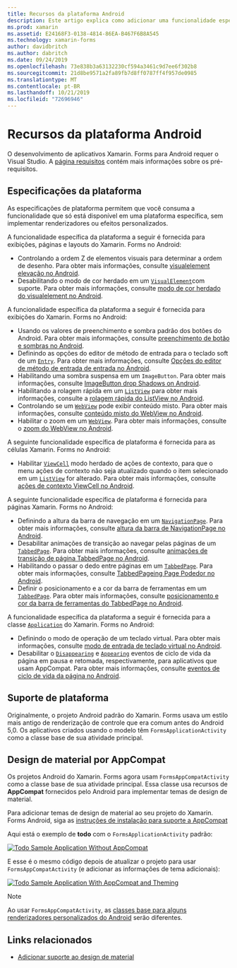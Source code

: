 ```yaml
---
title: Recursos da plataforma Android
description: Este artigo explica como adicionar uma funcionalidade específica do Android aos aplicativos Xamarin. Forms.
ms.prod: xamarin
ms.assetid: E24168F3-0138-4814-86EA-B467F6B8A545
ms.technology: xamarin-forms
author: davidbritch
ms.author: dabritch
ms.date: 09/24/2019
ms.openlocfilehash: 73e838b3a63132230cf594a3461c9d7ee6f302b8
ms.sourcegitcommit: 21d8be9571a2fa89fb7d8ff0787ff4f957de0985
ms.translationtype: MT
ms.contentlocale: pt-BR
ms.lasthandoff: 10/21/2019
ms.locfileid: "72696946"
---
```

# <a name="android-platform-features"></a>Recursos da plataforma Android

O desenvolvimento de aplicativos Xamarin. Forms para Android requer o Visual Studio. A [página requisitos](~/get-started/requirements.md) contém mais informações sobre os pré-requisitos.

## <a name="platform-specifics"></a>Especificações da plataforma

As especificações de plataforma permitem que você consuma a funcionalidade que só está disponível em uma plataforma específica, sem implementar renderizadores ou efeitos personalizados.

A funcionalidade específica da plataforma a seguir é fornecida para exibições, páginas e layouts do Xamarin. Forms no Android:

- Controlando a ordem Z de elementos visuais para determinar a ordem de desenho. Para obter mais informações, consulte [visualelement elevação no Android](visualelement-elevation.md).
- Desabilitando o modo de cor herdado em um [`VisualElement`](xref:Xamarin.Forms.VisualElement)com suporte. Para obter mais informações, consulte [modo de cor herdado do visualelement no Android](legacy-color-mode.md).

A funcionalidade específica da plataforma a seguir é fornecida para exibições do Xamarin. Forms no Android:

- Usando os valores de preenchimento e sombra padrão dos botões do Android. Para obter mais informações, consulte [preenchimento de botão e sombras no Android](button-padding-shadow.md).
- Definindo as opções do editor de método de entrada para o teclado soft de um [`Entry`](xref:Xamarin.Forms.Entry). Para obter mais informações, consulte [Opções do editor de método de entrada de entrada no Android](entry-ime-options.md).
- Habilitando uma sombra suspensa em um `ImageButton`. Para obter mais informações, consulte [ImageButton drop Shadows on Android](imagebutton-drop-shadow.md).
- Habilitando a rolagem rápida em um [`ListView`](xref:Xamarin.Forms.ListView) para obter mais informações, consulte a [rolagem rápida do ListView no Android](listview-fast-scrolling.md).
- Controlando se um [`WebView`](xref:Xamarin.Forms.WebView) pode exibir conteúdo misto. Para obter mais informações, consulte [conteúdo misto do WebView no Android](webview-mixed-content.md).
- Habilitar o zoom em um [`WebView`](xref:Xamarin.Forms.WebView). Para obter mais informações, consulte o [zoom do WebView no Android](webview-zoom-controls.md).

A seguinte funcionalidade específica de plataforma é fornecida para as células Xamarin. Forms no Android:

- Habilitar [`ViewCell`](xref:Xamarin.Forms.ViewCell) modo herdado de ações de contexto, para que o menu ações de contexto não seja atualizado quando o item selecionado em um [`ListView`](xref:Xamarin.Forms.ListView) for alterado. Para obter mais informações, consulte [ações de contexto ViewCell no Android](viewcell-context-actions.md).

A seguinte funcionalidade específica de plataforma é fornecida para páginas Xamarin. Forms no Android:

- Definindo a altura da barra de navegação em um [`NavigationPage`](xref:Xamarin.Forms.NavigationPage). Para obter mais informações, consulte [altura da barra de NavigationPage no Android](navigationpage-bar-height.md).
- Desabilitar animações de transição ao navegar pelas páginas de um [`TabbedPage`](xref:Xamarin.Forms.TabbedPage). Para obter mais informações, consulte [animações de transição de página TabbedPage no Android](tabbedpage-transition-animations.md).
- Habilitando o passar o dedo entre páginas em um [`TabbedPage`](xref:Xamarin.Forms.TabbedPage). Para obter mais informações, consulte [TabbedPageing Page Podedor no Android](tabbedpage-page-swiping.md).
- Definir o posicionamento e a cor da barra de ferramentas em um [`TabbedPage`](xref:Xamarin.Forms.TabbedPage). Para obter mais informações, consulte [posicionamento e cor da barra de ferramentas do TabbedPage no Android](tabbedpage-toolbar-placement-color.md).

A funcionalidade específica da plataforma a seguir é fornecida para a classe [`Application`](xref:Xamarin.Forms.Application) do Xamarin. Forms no Android:

- Definindo o modo de operação de um teclado virtual. Para obter mais informações, consulte [modo de entrada de teclado virtual no Android](soft-keyboard-input-mode.md).
- Desabilitar o [`Disappearing`](xref:Xamarin.Forms.Page.Appearing) e [`Appearing`](xref:Xamarin.Forms.Page.Appearing) eventos de ciclo de vida da página em pausa e retomada, respectivamente, para aplicativos que usam AppCompat. Para obter mais informações, consulte [eventos de ciclo de vida da página no Android](page-lifecycle-events.md).

## <a name="platform-support"></a>Suporte de plataforma

Originalmente, o projeto Android padrão do Xamarin. Forms usava um estilo mais antigo de renderização de controle que era comum antes do Android 5,0. Os aplicativos criados usando o modelo têm `FormsApplicationActivity` como a classe base de sua atividade principal.

## <a name="material-design-via-appcompat"></a>Design de material por AppCompat

Os projetos Android do Xamarin. Forms agora usam `FormsAppCompatActivity` como a classe base de sua atividade principal. Essa classe usa recursos de **AppCompat** fornecidos pelo Android para implementar temas de design de material.

Para adicionar temas de design de material ao seu projeto do Xamarin. Forms Android, siga as [instruções de instalação para suporte a AppCompat](appcompat-material-design.md)

Aqui está o exemplo de **todo** com o `FormsApplicationActivity` padrão:

[![](images/before-appcompat-sml.png "Todo Sample Application Without AppCompat")](images/before-appcompat.png#lightbox "Todo Sample Application Without AppCompat")

E esse é o mesmo código depois de atualizar o projeto para usar `FormsAppCompatActivity` (e adicionar as informações de tema adicionais):

[![](images/post-appcompat-sml.png "Todo Sample Application With AppCompat and Theming")](images/post-appcompat.png#lightbox "Todo Sample Application With AppCompat and Theming")

> [!NOTE]
> Ao usar `FormsAppCompatActivity`, as [classes base para alguns renderizadores personalizados do Android](~/xamarin-forms/app-fundamentals/custom-renderer/renderers.md) serão diferentes.

## <a name="related-links"></a>Links relacionados

- [Adicionar suporte ao design de material](appcompat-material-design.md)
